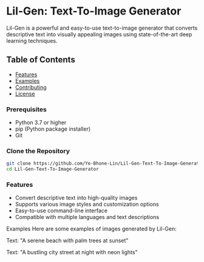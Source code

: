 # Lil-Gen: Text-To-Image Generator

Lil-Gen is a powerful and easy-to-use text-to-image generator that converts descriptive text into visually appealing images using state-of-the-art deep learning techniques.

## Table of Contents
- [Features](#features)
- [Examples](#examples)
- [Contributing](#contributing)
- [License](#license)


### Prerequisites
- Python 3.7 or higher
- pip (Python package installer)
- Git

### Clone the Repository
```bash
git clone https://github.com/Ye-Bhone-Lin/Lil-Gen-Text-To-Image-Generator.git
cd Lil-Gen-Text-To-Image-Generator
```

### Features
- Convert descriptive text into high-quality images
- Supports various image styles and customization options
- Easy-to-use command-line interface
- Compatible with multiple languages and text descriptions

Examples
Here are some examples of images generated by Lil-Gen:

Text: "A serene beach with palm trees at sunset"

Text: "A bustling city street at night with neon lights"
